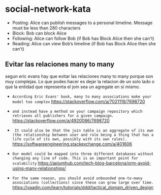 # social-network-kata

- Posting: Alice can publish messages to a personal timeline. Message must be less than 280 characters
- Block: Bob can block Alice
- Following: Alice can follow Bob (if Bob has Block Alice then she can't)
- Reading: Alice can view Bob’s timeline (if Bob has Block Alice then she can't)

## Evitar las relaciones many to many

segun eric evans hay que evitar las relaciones many to many porque son muy complejas.
Lo que podes hacer es dejar la relacion de un solo lado o que la entidad que representa el join
sea un agregate en si mismo.

- `According Eric Evans' book, many to many associations make your model too complex`
https://stackoverflow.com/a/7021119/7698720

- `and instead have a method on your campaign repository which retrieves all publishers for a given campaign.`
https://stackoverflow.com/a/4920086/7698720

- ` It could also be that the join table is an aggregate of its own (the relationship between user and role being a thing that has a life cycle of its own, possibly with its own rules).`
https://softwareengineering.stackexchange.com/a/401606

- `Our model could be mapped into three different databases without changing any line of code. This is an important point for scalability`
https://apiumhub.com/tech-blog-barcelona/orm-avoid-using-many-relationships/

- `For the same reason, you should avoid unbounded one-to-many associations (collections) since these can grow large over time.`
  https://vaadin.com/learn/tutorials/ddd/tactical_domain_driven_design

